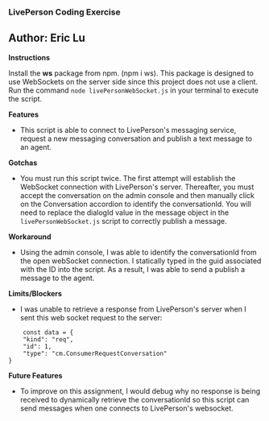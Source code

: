 ### LivePerson Coding Exercise ###

## Author: Eric Lu ##

**Instructions**

Install the **ws** package from npm. (npm i ws). This package is designed to use WebSockets on the server side since this project does not use a client.
Run the command ```node livePersonWebSocket.js``` in your terminal to execute the script.

**Features**
* This script is able to connect to LivePerson's messaging service, request a new messaging conversation and publish a text message to an agent.

**Gotchas**
* You must run this script twice. The first attempt will establish the WebSocket connection with LivePerson's server. Thereafter, you must accept the conversation on the admin console and then manually click on the Conversation accordion to identify the conversationId. You will need to replace the dialogId value in the message object in the ```livePersonWebSocket.js``` script to correctly publish a message.

**Workaround**
* Using the admin console, I was able to identify the conversationId from the open webSocket connection. I statically typed in the guid associated with the ID into the script. As a result, I was able to send a publish a message to the agent.

**Limits/Blockers**
* I was unable to retrieve a response from LivePerson's server when I sent this web socket request to the server:

```
    const data = {
    "kind": "req",
    "id": 1,
    "type": "cm.ConsumerRequestConversation"
}

```
**Future Features**
* To improve on this assignment, I would debug why no response is being received to dynamically retrieve the conversationId so this script can send messages when one connects to LivePerson's websocket.